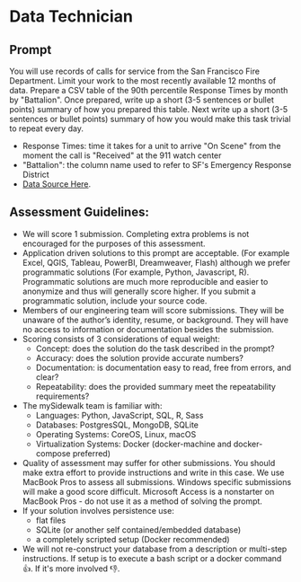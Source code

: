 # Data Technician

## Prompt
You will use records of calls for service from the San Francisco Fire Department. Limit your work to the most recently available 12 months of data. Prepare a CSV table of the 90th percentile Response Times by month by "Battalion". Once prepared, write up a short (3-5 sentences or bullet points) summary of how you prepared this table. Next write up a short (3-5 sentences or bullet points) summary of how you would make this task trivial to repeat every day.
-  Response Times: time it takes for a unit to arrive "On Scene" from the moment the call is "Received" at the 911 watch center
- "Battalion": the column name used to refer to SF's Emergency Response District
- [Data Source Here](https://data.sfgov.org/Public-Safety/Fire-Department-Calls-for-Service/nuek-vuh3).

## Assessment Guidelines:
* We will score 1 submission. Completing extra problems is not encouraged for the purposes of this assessment.
* Application driven solutions to this prompt are acceptable. (For example Excel, QGIS, Tableau, PowerBI, Dreamweaver, Flash) although we prefer programmatic solutions (For example, Python, Javascript, R). Programmatic solutions are much more reproducible and easier to anonymize and thus will generally score higher. If you submit a programmatic solution, include your source code. 
* Members of our engineering team will score submissions. They will be unaware of the author’s identity, resume, or background. They will have no access to information or documentation besides the submission.
* Scoring consists of 3 considerations of equal weight:
  * Concept: does the solution do the task described in the prompt?
  * Accuracy: does the solution provide accurate numbers?
  * Documentation: is documentation easy to read, free from errors, and clear?
  * Repeatability: does the provided summary meet the repeatability requirements?
* The mySidewalk team is familiar with:
  * Languages: Python, JavaScript, SQL, R, Sass
  * Databases: PostgresSQL, MongoDB, SQLite
  * Operating Systems: CoreOS, Linux, macOS
  * Virtualization Systems: Docker (docker-machine and docker-compose preferred)
* Quality of assessment may suffer for other submissions. You should make extra effort to provide instructions and write in this case. We use MacBook Pros to assess all submissions. Windows specific submissions will make a good score difficult. Microsoft Access is a nonstarter on MacBook Pros - do not use it as a method of solving the prompt.
* If your solution involves persistence use:
  * flat files
  * SQLite (or another self contained/embedded database)
  * a completely scripted setup (Docker recommended)
* We will not re-construct your database from a description or multi-step instructions. If setup is to execute a bash script or a docker command 👍. If it's more involved 👎.

